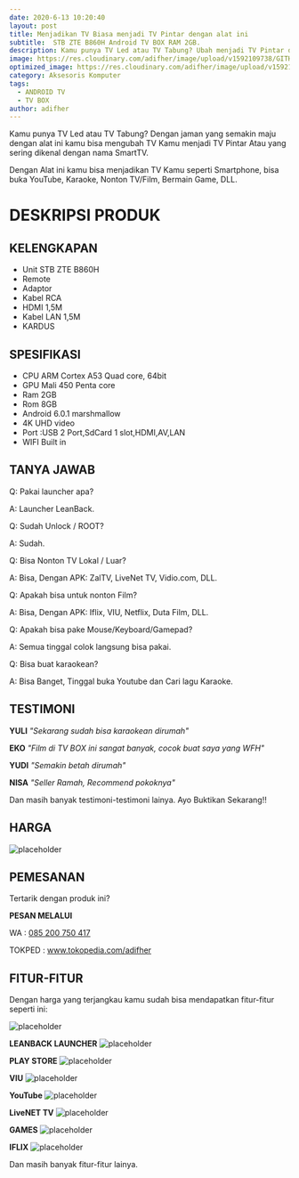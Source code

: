 ```yaml
---
date: 2020-6-13 10:20:40
layout: post
title: Menjadikan TV Biasa menjadi TV Pintar dengan alat ini
subtitle:  STB ZTE B860H Android TV BOX RAM 2GB.
description: Kamu punya TV Led atau TV Tabung? Ubah menjadi TV Pintar dengan alat ini.
image: https://res.cloudinary.com/adifher/image/upload/v1592109738/GITHUB/STB/IMG_20200610_101914_353_vrvdhf.jpg
optimized_image: https://res.cloudinary.com/adifher/image/upload/v1592109738/GITHUB/STB/IMG_20200610_101914_353_vrvdhf.jpg
category: Aksesoris Komputer
tags:
  - ANDROID TV
  - TV BOX
author: adifher
---
```


Kamu punya TV Led atau TV Tabung? Dengan jaman yang semakin maju dengan alat ini kamu bisa mengubah TV Kamu menjadi TV Pintar Atau yang sering dikenal dengan nama SmartTV. 

Dengan Alat ini kamu bisa menjadikan TV Kamu seperti Smartphone, bisa buka YouTube, Karaoke, Nonton TV/Film, Bermain Game, DLL.

# DESKRIPSI PRODUK

## KELENGKAPAN
* Unit STB ZTE B860H
* Remote
* Adaptor
* Kabel RCA
* HDMI 1,5M
* Kabel LAN 1,5M
* KARDUS

## SPESIFIKASI
* CPU ARM Cortex A53 Quad core, 64bit
* GPU Mali 450 Penta core
* Ram 2GB
* Rom 8GB
* Android 6.0.1 marshmallow
* 4K UHD video
* Port :USB 2 Port,SdCard 1 slot,HDMI,AV,LAN
* WIFI Built in

## TANYA JAWAB
Q: Pakai launcher apa?

A: Launcher LeanBack.

Q: Sudah Unlock / ROOT?

A: Sudah.

Q: Bisa Nonton TV Lokal / Luar?

A: Bisa, Dengan APK: ZalTV, LiveNet TV, Vidio.com, DLL.

Q: Apakah bisa untuk nonton Film?

A: Bisa, Dengan APK: Iflix, VIU, Netflix, Duta Film, DLL.

Q: Apakah bisa pake Mouse/Keyboard/Gamepad?

A: Semua tinggal colok langsung bisa pakai.

Q: Bisa buat karaokean?

A: Bisa Banget, Tinggal buka Youtube dan Cari lagu Karaoke.

## TESTIMONI

**YULI** 
*"Sekarang sudah bisa karaokean dirumah"*

**EKO** 
*"Film di TV BOX ini sangat banyak, cocok buat saya yang WFH"*

**YUDI** 
*"Semakin betah dirumah"*

**NISA** 
*"Seller Ramah, Recommend pokoknya"*

Dan masih banyak testimoni-testimoni lainya. Ayo Buktikan Sekarang!!

## HARGA 

![placeholder](https://res.cloudinary.com/adifher/image/upload/v1592125527/GITHUB/STB/harga_poetzp.png "HARGA")

## PEMESANAN

Tertarik dengan produk ini?

**PESAN MELALUI**

WA      : <a href="wa.me/085200750417">085 200 750 417</a>

TOKPED  : <a href="www.tokopedia.com/adifher">www.tokopedia.com/adifher</a>

## FITUR-FITUR

Dengan harga yang terjangkau kamu sudah bisa mendapatkan fitur-fitur seperti ini:

![placeholder](https://res.cloudinary.com/adifher/image/upload/v1592109738/GITHUB/STB/IMG_20200610_101914_353_vrvdhf.jpg "Android tv box")

**LEANBACK LAUNCHER**
![placeholder](https://res.cloudinary.com/adifher/image/upload/v1592109739/GITHUB/STB/IMG_20200610_101929_370_arl20b.jpg "leanback launcher")

**PLAY STORE**
![placeholder](https://res.cloudinary.com/adifher/image/upload/v1592109739/GITHUB/STB/IMG_20200610_101935_166_sogudl.jpg "test")

**VIU**
![placeholder](https://res.cloudinary.com/adifher/image/upload/v1592109743/GITHUB/STB/IMG_20200610_101937_266_wqto9r.jpg "VIU")

**YouTube**
![placeholder](https://res.cloudinary.com/adifher/image/upload/v1592109744/GITHUB/STB/IMG_20200610_101943_080_w9sdsi.jpg "Youtube")

**LiveNET TV**
![placeholder](https://res.cloudinary.com/adifher/image/upload/v1592109745/GITHUB/STB/IMG_20200610_101946_573_hctpfo.jpg "LiveNET TV")

**GAMES**
![placeholder](https://res.cloudinary.com/adifher/image/upload/v1592109745/GITHUB/STB/IMG_20200610_101944_668_y2ljev.jpg "Games")

**IFLIX**
![placeholder](https://res.cloudinary.com/adifher/image/upload/v1592109744/GITHUB/STB/IMG_20200610_101938_830_bdgpck.jpg "ILFIX")

Dan masih banyak fitur-fitur lainya.